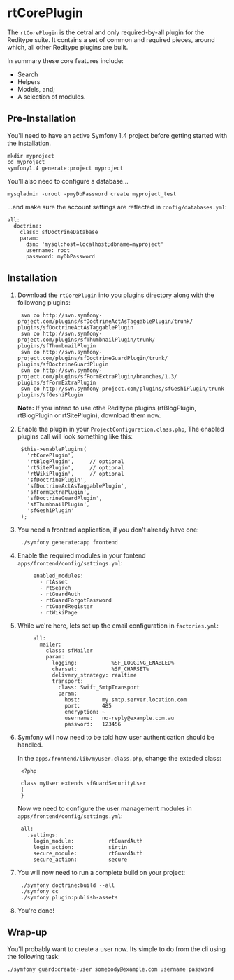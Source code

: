 # rtCorePlugin

The `rtCorePlugin` is the cetral and only required-by-all plugin for the Reditype suite. It contains a set of common and required pieces, around which, all other Reditype plugins are built.

In summary these core features include:

 * Search
 * Helpers
 * Models, and;
 * A selection of modules.

## Pre-Installation

You'll need to have an active Symfony 1.4 project before getting started with the installation.

    mkdir myproject
    cd myproject
    symfony1.4 generate:project myproject

You'll also need to configure a database...

    mysqladmin -uroot -pmyDbPassword create myproject_test

...and make sure the account settings are reflected in `config/databases.yml`:

    all:
      doctrine:
        class: sfDoctrineDatabase
        param:
          dsn: 'mysql:host=localhost;dbname=myproject'
          username: root
          password: myDbPassword

## Installation

1. Download the `rtCorePlugin` into you plugins directory along with the followong plugins:

        svn co http://svn.symfony-project.com/plugins/sfDoctrineActAsTaggablePlugin/trunk/ plugins/sfDoctrineActAsTaggablePlugin
        svn co http://svn.symfony-project.com/plugins/sfThumbnailPlugin/trunk/ plugins/sfThumbnailPlugin
        svn co http://svn.symfony-project.com/plugins/sfDoctrineGuardPlugin/trunk/ plugins/sfDoctrineGuardPlugin
        svn co http://svn.symfony-project.com/plugins/sfFormExtraPlugin/branches/1.3/ plugins/sfFormExtraPlugin
        svn co http://svn.symfony-project.com/plugins/sfGeshiPlugin/trunk plugins/sfGeshiPlugin

    **Note:** If you intend to use othe Reditype plugins (rtBlogPlugin, rtBlogPlugin or rtSitePlugin), download them now.

2. Enable the plugin in your `ProjectConfiguration.class.php`, The enabled plugins call will look something like this:

        $this->enablePlugins(
          'rtCorePlugin',
          'rtBlogPlugin',     // optional
          'rtSitePlugin',     // optional
          'rtWikiPlugin',     // optional
          'sfDoctrinePlugin',
          'sfDoctrineActAsTaggablePlugin',
          'sfFormExtraPlugin',
          'sfDoctrineGuardPlugin',
          'sfThumbnailPlugin',
          'sfGeshiPlugin'
        );

3. You need a frontend application, if you don't already have one:

        ./symfony generate:app frontend

4. Enable the required modules in your fontend `apps/frontend/config/settings.yml`:

            enabled_modules:
              - rtAsset
              - rtSearch
              - rtGuardAuth
              - rtGuardForgotPassword
              - rtGuardRegister
              - rtWikiPage

5. While we're here, lets set up the email configuration in `factories.yml`:

            all:
              mailer:
                class: sfMailer
                param:
                  logging:           %SF_LOGGING_ENABLED%
                  charset:           %SF_CHARSET%
                  delivery_strategy: realtime
                  transport:
                    class: Swift_SmtpTransport
                    param:
                      host:       my.smtp.server.location.com
                      port:       485
                      encryption: ~
                      username:   no-reply@example.com.au
                      password:   123456

6. Symfony will now need to be told how user authentication should be handled.

    In the `apps/frontend/lib/myUser.class.php`, change the exteded class:

        <?php

        class myUser extends sfGuardSecurityUser
        {
        }

    Now we need to configure the user management modules in `apps/frontend/config/settings.yml`:

        all:
          .settings:
            login_module:           rtGuardAuth
            login_action:           sirtin
            secure_module:          rtGuardAuth
            secure_action:          secure

7. You will now need to run a complete build on your project:

        ./symfony doctrine:build --all
        ./symfony cc
        ./symfony plugin:publish-assets

8. You're done!

## Wrap-up

You'll probably want to create a user now. Its simple to do from the cli using the following task:

    ./symfony guard:create-user somebody@example.com username password

